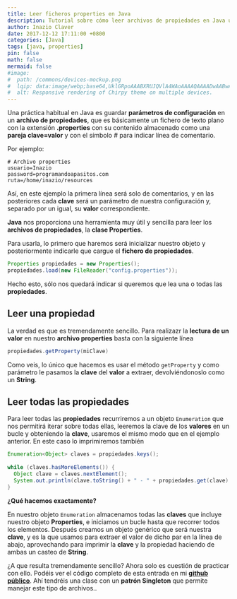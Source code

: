 ```yaml
---
title: Leer ficheros properties en Java
description: Tutorial sobre cómo leer archivos de propiedades en Java usando la clase Properties
author: Inazio Claver
date: 2017-12-12 17:11:00 +0800
categories: [Java]
tags: [java, properties]
pin: false
math: false
mermaid: false
#image:
#  path: /commons/devices-mockup.png
#  lqip: data:image/webp;base64,UklGRpoAAABXRUJQVlA4WAoAAAAQAAAADwAABwAAQUxQSDIAAAARL0AmbZurmr57yyIiqE8oiG0bejIYEQTgqiDA9vqnsUSI6H+oAERp2HZ65qP/VIAWAFZQOCBCAAAA8AEAnQEqEAAIAAVAfCWkAALp8sF8rgRgAP7o9FDvMCkMde9PK7euH5M1m6VWoDXf2FkP3BqV0ZYbO6NA/VFIAAAA
#  alt: Responsive rendering of Chirpy theme on multiple devices.
---
```


Una práctica habitual en Java es guardar **parámetros de configuración** en un **archivo de propiedades**, que es básicamente un fichero de texto plano con la extensión **.properties** con su contenido almacenado como una **pareja clave=valor** y con el símbolo # para indicar línea de comentario.

Por ejemplo:

```properties
# Archivo properties
usuario=Inazio
password=programandoapasitos.com
ruta=/home/inazio/resources
```

Así, en este ejemplo la primera línea será solo de comentarios, y en las posteriores cada **clave** será un parámetro de nuestra configuración y, separado por un igual, su **valor** correspondiente.

**Java** nos proporciona una herramienta muy útil y sencilla para leer los **archivos de propiedades**, la **clase Properties**.

Para usarla, lo primero que haremos será inicializar nuestro objeto y posteriormente indicarle que cargue el **fichero de propiedades**.

```java
Properties propiedades = new Properties();
propiedades.load(new FileReader("config.properties"));
```

Hecho esto, sólo nos quedará indicar si queremos que lea una o todas las **propiedades**.

## Leer una propiedad

La verdad es que es tremendamente sencillo. Para realizazr la **lectura de un valor** en nuestro **archivo properties** basta con la siguiente línea

```java
propiedades.getProperty(miClave)
```

Como veis, lo único que hacemos es usar el método ```getProperty``` y como parámetro le pasamos la **clave** del **valor** a extraer, devolviéndonoslo como un **String**.

## Leer todas las propiedades

Para leer todas las **propiedades** recurriremos a un objeto ```Enumeration``` que nos permitirá iterar sobre todas ellas, leeremos la clave de los **valores** en un bucle y obteniendo la **clave**, usaremos el mismo modo que en el ejemplo anterior. En este caso lo imprimiremos también

```java
Enumeration<Object> claves = propiedades.keys();
  
while (claves.hasMoreElements()) {
  Object clave = claves.nextElement();
  System.out.println(clave.toString() + " - " + propiedades.get(clave).toString());
}
```

**¿Qué hacemos exactamente?**

En nuestro objeto ```Enumeration``` almacenamos todas las **claves** que incluye nuestro objeto **Properties**, e iniciamos un bucle hasta que recorrer todos los elementos.
Después creamos un objeto genérico que será nuestra **clave**, y es la que usamos para extraer el valor de dicho par en la línea de abajo, aprovechando para imprimir la **clave** y la propiedad haciendo de ambas un casteo de **String**.

¿A que resulta tremendamente sencillo? Ahora solo es cuestión de practicar con ello.
Podéis ver el código completo de esta entrada en mi [**github público**](https://github.com/inazense/scripts/blob/master/scripts/java/ManejadorProperties.java). Ahí tendréis una clase con un **patrón Singleton** que permite manejar este tipo de archivos..
